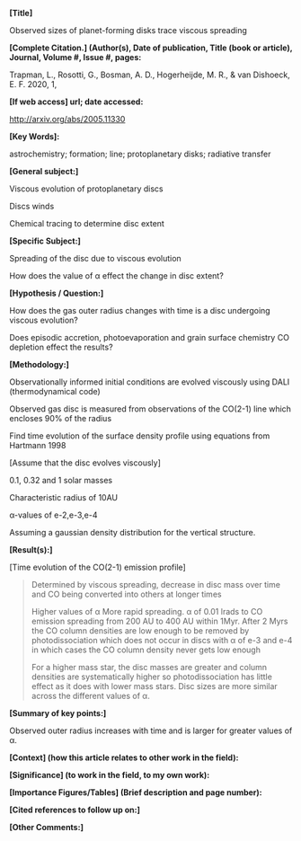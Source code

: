 **[Title]**

﻿Observed sizes of planet-forming disks trace viscous spreading

**[Complete Citation.] (Author(s), Date of publication,
Title (book or article), Journal, Volume #, Issue #, pages:**

Trapman, L., Rosotti, G., Bosman, A. D., Hogerheijde, M. R., & van
Dishoeck, E. F. 2020, 1,

**[If web access] url; date accessed:**

http://arxiv.org/abs/2005.11330

**[Key Words]:**

astrochemistry; formation; line; protoplanetary disks; radiative
transfer

**[General subject:]**

Viscous evolution of protoplanetary discs

Discs winds

Chemical tracing to determine disc extent

**[Specific Subject:]**

Spreading of the disc due to viscous evolution

How does the value of α effect the change in disc extent?

**[Hypothesis / Question:]**

How does the gas outer radius changes with time is a disc undergoing
viscous evolution?

Does episodic accretion, photoevaporation and grain surface chemistry CO
depletion effect the results?

**[Methodology:]**

Observationally informed initial conditions are evolved viscously using
DALI (thermodynamical code)

Observed gas disc is measured from observations of the CO(2-1) line
which encloses 90% of the radius

Find time evolution of the surface density profile using equations from
Hartmann 1998

[Assume that the disc evolves viscously]

0.1, 0.32 and 1 solar masses

Characteristic radius of 10AU

α-values of e-2,e-3,e-4

Assuming a gaussian density distribution for the vertical structure.

**[Result(s):]**

[Time evolution of the CO(2-1) emission profile]

> Determined by viscous spreading, decrease in disc mass over time and
> CO being converted into others at longer times
>
> Higher values of α More rapid spreading. α of 0.01 lrads to CO
> emission spreading from 200 AU to 400 AU within 1Myr. After 2 Myrs the
> CO column densities are low enough to be removed by photodissociation
> which does not occur in discs with α of e-3 and e-4 in which cases the
> CO column density never gets low enough
>
> For a higher mass star, the disc masses are greater and column
> densities are systematically higher so photodissociation has little
> effect as it does with lower mass stars. Disc sizes are more similar
> across the different values of α.

**[Summary of key points:]**

Observed outer radius increases with time and is larger for greater
values of α.

**[Context] (how this article relates to other work in the
field):**

**[Significance] (to work in the field, to my own work):**

**[Importance Figures/Tables] (Brief description and page
number):**

**[Cited references to follow up on:]**

**[Other Comments:]**
